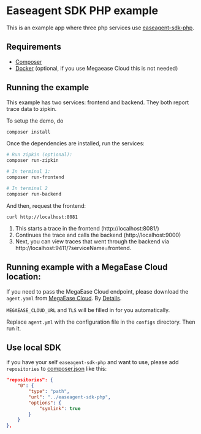 # Easeagent SDK PHP example
This is an example app where three php services use [easeagent-sdk-php](https://github.com/megaease/easeagent-sdk-php).

## Requirements
- [Composer](https://getcomposer.org/doc/00-intro.md#installation-linux-unix-osx)
- [Docker](https://docs.docker.com/engine/installation/) (optional, if you use Megaease Cloud this is not needed)

## Running the example

This example has two services: frontend and backend. They both report trace data to zipkin.

To setup the demo, do

```bash
composer install
```

Once the dependencies are installed, run the services:

```bash
# Run zipkin (optional):
composer run-zipkin

# In terminal 1:
composer run-frontend

# In terminal 2
composer run-backend

```

And then, request the frontend:
 
```
curl http://localhost:8081
```

1. This starts a trace in the frontend (http://localhost:8081/)
2. Continues the trace and calls the backend (http://localhost:9000)
3. Next, you can view traces that went through the backend via http://localhost:9411/?serviceName=frontend.


## Running example with a MegaEase Cloud location:

If you need to pass the MegaEase Cloud endpoint, please download the `agent.yaml` from [MegaEase Cloud](https://cloud.megaease.com/). By [Details](https://github.com/megaease/easeagent-sdk-php/blob/main/doc/megaease-cloud-config.md#third-about-megaease-cloud).

`MEGAEASE_CLOUD_URL` and `TLS` will be filled in for you automatically.

Replace `agent.yml` with the configuration file in the `configs` directory. Then run it.

## Use local SDK

if you have your self `easeagent-sdk-php` and want to use, please add `repositories` to [composer.json](./composer.json) like this:

```json
"repositories": {
    "0": {
        "type": "path",
        "url": "../easeagent-sdk-php",
        "options": {
            "symlink": true
        }
    }
},
```
